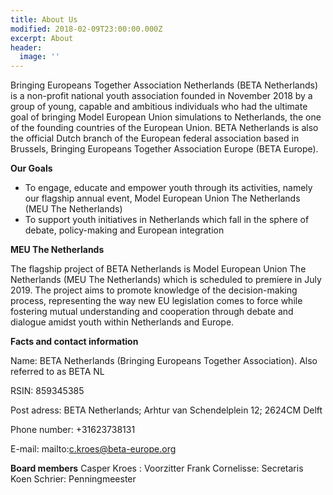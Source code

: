 ```yaml
---
title: About Us
modified: 2018-02-09T23:00:00.000Z
excerpt: About
header:
  image: ''
---
```

Bringing Europeans Together Association Netherlands (BETA Netherlands) is a non-profit national youth association founded in November 2018 by a group of young, capable and ambitious individuals who had the ultimate goal of bringing Model European Union simulations to Netherlands, the one of the founding countries of the European Union.BETA Netherlands is also the official Dutch branch of the European federal association based in Brussels, Bringing Europeans Together Association Europe (BETA Europe).

**Our Goals**

*  To engage, educate and empower youth through its activities, namely our flagship annual event, Model European Union The Netherlands (MEU The Netherlands)
* To support youth initiatives in Netherlands which fall in the sphere of debate, policy-making and European integration



**MEU The Netherlands**

 The flagship project of BETA Netherlands is Model European Union The Netherlands (MEU The Netherlands) which is scheduled to premiere in July 2019. The project aims to promote knowledge of the decision-making process, representing the way new EU legislation comes to force while fostering mutual understanding and cooperation through debate and dialogue amidst youth within Netherlands and Europe.

 **Facts and contact information**

Name: BETA Netherlands (Bringing Europeans Together Association). Also referred to as BETA NL

RSIN: 859345385

Post adress: BETA Netherlands; Arhtur van Schendelplein 12; 2624CM Delft

Phone number: +31623738131

E-mail: mailto:c.kroes@beta-europe.org


**Board members**
Casper Kroes :    Voorzitter
Frank Cornelisse: Secretaris
Koen Schrier:     Penningmeester
